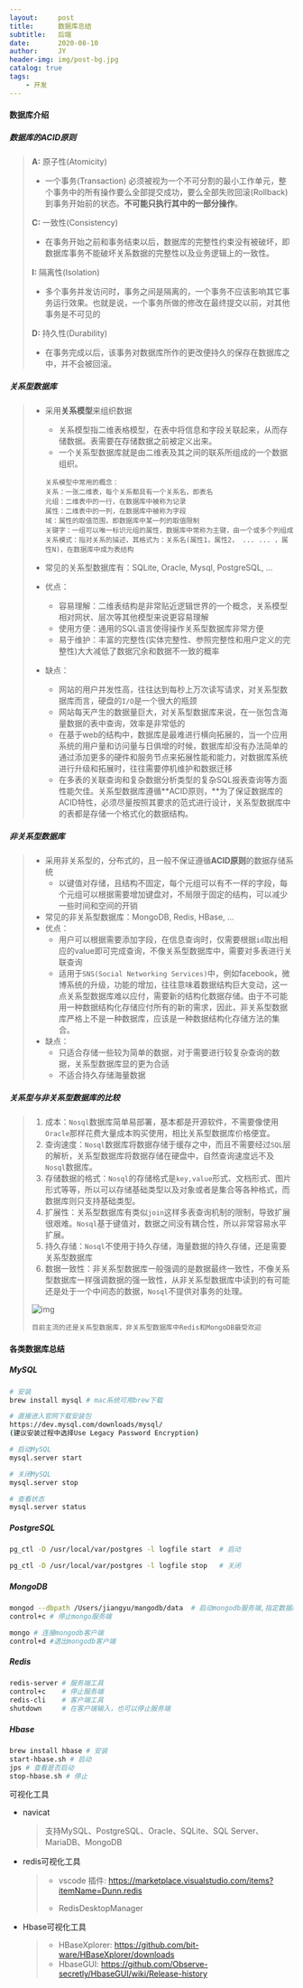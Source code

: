 ```yaml
---
layout:     post
title:      数据库总结
subtitle:   后端
date:       2020-08-10
author:     JY
header-img: img/post-bg.jpg
catalog: true
tags:
    - 开发 
---
```


#### 数据库介绍

##### 数据库的ACID原则

> **A:** 原子性(Atomicity)
>
> - 一个事务(Transaction) 必须被视为一个不可分割的最小工作单元，整个事务中的所有操作要么全部提交成功，要么全部失败回滚(Rollback) 到事务开始前的状态。**不可能只执行其中的一部分操作**。
>
> **C:** 一致性(Consistency)
>
> - 在事务开始之前和事务结束以后，数据库的完整性约束没有被破坏，即数据库事务不能破坏关系数据的完整性以及业务逻辑上的一致性。
>
>  **I:** 隔离性(Isolation)
>
> - 多个事务并发访问时，事务之间是隔离的，一个事务不应该影响其它事务运行效果。也就是说，一个事务所做的修改在最终提交以前，对其他事务是不可见的
>
> **D:** 持久性(Durability) 
>
> - 在事务完成以后，该事务对数据库所作的更改便持久的保存在数据库之中，并不会被回滚。



##### 关系型数据库

> - 采用**关系模型**来组织数据
>   - 关系模型指二维表格模型，在表中将信息和字段关联起来，从而存储数据。表需要在存储数据之前被定义出来。
>   - 一个关系型数据库就是由二维表及其之间的联系所组成的一个数据组织。
>
>   ```
>   关系模型中常用的概念：
>   关系：一张二维表，每个关系都具有一个关系名，即表名
>   元组：二维表中的一行，在数据库中被称为记录
>   属性：二维表中的一列，在数据库中被称为字段
>   域：属性的取值范围，即数据库中某一列的取值限制
>   关键字：一组可以唯一标识元组的属性，数据库中常称为主键，由一个或多个列组成
>   关系模式：指对关系的描述，其格式为：关系名(属性1，属性2， ... ... ，属性N)，在数据库中成为表结构
>   ```
>
> - 常见的关系型数据库有：SQLite, Oracle, Mysql, PostgreSQL, ...
> - 优点：
>   - 容易理解：二维表结构是非常贴近逻辑世界的一个概念，关系模型相对网状、层次等其他模型来说更容易理解
>   - 使用方便：通用的SQL语言使得操作关系型数据库非常方便
>   - 易于维护：丰富的完整性(实体完整性、参照完整性和用户定义的完整性)大大减低了数据冗余和数据不一致的概率
> - 缺点：
>   - 网站的用户并发性高，往往达到每秒上万次读写请求，对关系型数据库而言，硬盘的`I/O`是一个很大的瓶颈
>   - 网站每天产生的数据量巨大，对关系型数据库来说，在一张包含海量数据的表中查询，效率是非常低的
>   - 在基于web的结构中，数据库是最难进行横向拓展的，当一个应用系统的用户量和访问量与日俱增的时候，数据库却没有办法简单的通过添加更多的硬件和服务节点来拓展性能和能力，对数据库系统进行升级和拓展时，往往需要停机维护和数据迁移
>   - 在多表的关联查询和复杂数据分析类型的复杂SQL报表查询等方面性能欠佳。关系型数据库遵循**ACID原则，**为了保证数据库的ACID特性，必须尽量按照其要求的范式进行设计，关系型数据库中的表都是存储一个格式化的数据结构。



##### 非关系型数据库

> - 采用非关系型的，分布式的，且一般不保证遵循**ACID原则**的数据存储系统
>   - 以键值对存储，且结构不固定，每个元组可以有不一样的字段，每个元组可以根据需要增加键盘对，不局限于固定的结构，可以减少一些时间和空间的开销
> - 常见的非关系型数据库：MongoDB, Redis, HBase, ...
> - 优点：
>   - 用户可以根据需要添加字段，在信息查询时，仅需要根据`id`取出相应的value即可完成查询，不像关系型数据库中，需要对多表进行关联查询
>   - 适用于`SNS(Social Networking Services)`中，例如facebook，微博系统的升级，功能的增加，往往意味着数据结构巨大变动，这一点关系型数据库难以应付，需要新的结构化数据存储。由于不可能用一种数据结构化存储应付所有的新的需求，因此，非关系型数据库严格上不是一种数据库，应该是一种数据结构化存储方法的集合。
> - 缺点：
>   - 只适合存储一些较为简单的数据，对于需要进行较复杂查询的数据，关系型数据库显的更为合适
>   - 不适合持久存储海量数据



##### 关系型与非关系型数据库的比较

> 1. 成本：`Nosql`数据库简单易部署，基本都是开源软件，不需要像使用`Oracle`那样花费大量成本购买使用，相比关系型数据库价格便宜。
> 2. 查询速度：`Nosql`数据库将数据存储于缓存之中，而且不需要经过`SQL`层的解析，关系型数据库将数据存储在硬盘中，自然查询速度远不及`Nosql`数据库。
> 3. 存储数据的格式：`Nosql`的存储格式是`key,value`形式、文档形式、图片形式等等，所以可以存储基础类型以及对象或者是集合等各种格式，而数据库则只支持基础类型。
> 4. 扩展性：关系型数据库有类似`join`这样多表查询机制的限制，导致扩展很艰难。`Nosql`基于键值对，数据之间没有耦合性，所以非常容易水平扩展。
> 5. 持久存储：`Nosql`不使用于持久存储，海量数据的持久存储，还是需要关系型数据库
> 6. 数据一致性：非关系型数据库一般强调的是数据最终一致性，不像关系型数据库一样强调数据的强一致性，从非关系型数据库中读到的有可能还是处于一个中间态的数据，`Nosql`不提供对事务的处理。
>
> ![img](https://github.com/ZJU-CVs/zju-cvs.github.io/raw/master/img/develop/2.png)
>
> `目前主流的还是关系型数据库，非关系型数据库中Redis和MongoDB最受欢迎`



#### 

#### 各类数据库总结

##### MySQL

```bash
# 安装
brew install mysql # mac系统可用brew下载

# 直接进入官网下载安装包
https://dev.mysql.com/downloads/mysql/
(建议安装过程中选择Use Legacy Password Encryption)

# 启动MySQL
mysql.server start

# 关闭MySQL
mysql.server stop

# 查看状态
mysql.server status
```



##### PostgreSQL

```bash
pg_ctl -D /usr/local/var/postgres -l logfile start  # 启动

pg_ctl -D /usr/local/var/postgres -l logfile stop   # 关闭
```



##### MongoDB

```bash
mongod --dbpath /Users/jiangyu/mangodb/data  # 启动mongodb服务端,指定数据库路径
control+c # 停止mongo服务端

mongo # 连接mongodb客户端
control+d #退出mongodb客户端
```



##### Redis

```bash
redis-server # 服务端工具
control+c    # 停止服务端
redis-cli    # 客户端工具
shutdown     # 在客户端输入，也可以停止服务端
```



##### Hbase

```bash
brew install hbase # 安装
start-hbase.sh # 启动
jps # 查看是否启动
stop-hbase.sh # 停止
```



可视化工具

- navicat

  > 支持MySQL、PostgreSQL、Oracle、SQLite、SQL Server、MariaDB、MongoDB

- redis可视化工具

  >- vscode 插件: https://marketplace.visualstudio.com/items?itemName=Dunn.redis
  >
  >- RedisDesktopManager

- Hbase可视化工具

  > - HBaseXplorer: https://github.com/bit-ware/HBaseXplorer/downloads 
  > - HbaseGUI: https://github.com/Observe-secretly/HbaseGUI/wiki/Release-history

